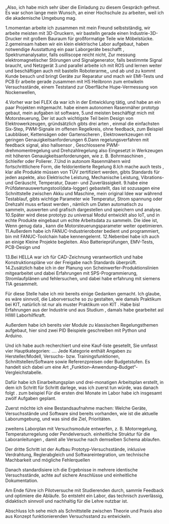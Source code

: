 „Also, ich habe mich sehr über die Einladung zu diesem Gespräch gefreut. Es war schon lange mein Wunsch, an einer Hochschule zu arbeiten, weil ich die akademische Umgebung mag.

1.momentan arbeite ich zusammen mit mein Freund selbstständig, wir arbeite meisten mit 3D-Druckern, wir bastelln gerade einen Industrie-3D-Drucker mit großem Bauraum für großformatige Teile wie Möbelstücke.  
2.gemeinsam haben wir ein klein elektrische Labor aufgebaut, haben notwendige Ausstattung ein paar  Laborgeräte beschafft ,  Spektrumanalysator,  falls osilliscope reicht nicht, Zur messung elektromagnetischer Störungen und Signalgenerator, falls bestimmte Signal braucht, und Netzgerät
3.und parallel arbeite ich mit ROS und lernen weiter und  beschäftigen auch mit bastelln Roboterarme,,  und ab und zu kommt Kunde besuch und bringt Geräte zur Reparatur und mach wir EMI-Tests und PCB 
Er arbeite gerade zusammen mit HS Heilbronn zum entwikeln Versuchsstände, einem Teststand zur Oberfläche Hupe-Vermessung von Nockenwellen, 


4.Vorher war bei FLEX da war ich in der Entwicklung tätig, und habe an ein paar Projekten mitgemacht. habe einem autonomen Rasenmäher prototyp gebaut, mein aufgaben ist software, 
5.und meisten beschäftigt mich mit  Motorsteuerung, Der ist auch wichtigste Teil beim Design von Elektrowerkzeugen, gründsätzlich gibts drei arten , einmal die einfachsten Six-Step,  PWM-Signale im offenen Regelkreis, ohne feedback, zum Beispiel Laubbläser, Kettensägen oder Gartenscheren , Elektrowerkzeugen mit geringen Genauigkeitsanforderungen
6.Dann regelungsverfahren mit feedback signal, also hallsensor , Geschlossene PWM-drehmomentregelung und Drehzahlregelung also Eingesetzt in Werkzeugen mit höheren Genauigkeitsanforderungen, wie z. B. Bohrmaschinen , Schleifer oder Polierer.
7.Und in autonom Rasenmähern wird  fortschrittlichere Form, die feldorientierte Regelung 
8.Ich mache auch tests , klar alle Produkte müssen von TÜV zertifiziert werden, gibts Standards für jeden aspekte, also Elektrische Leistung, Mechanische Leistung, Vibrations- und Geräuscht, Temperatur, Dauer- und Zuverlässigkeit. 
9.habe eine Prüfdatenauswertungstool(data-logger) gebastellt, das ist sozusagen eine Schnittstelle zwischen Akku und Maschine, mein original Idee war während Testablauf, gibts wichtige Parameter wie Temperatur, Strom spannung oder Drehzahl muss erfasst werden ,  nämlich um Daten automatisch zu sammeln, auswerten und grafisch dargestellen und speichern und analyse. 
10.Später wird diese prototyp zu universal Modul entwicklt also IoT, und in echte Produkte eingebaut um echte Arbeitsdata zu sammeln. Die idee ist, Wenn genug data , kann die Motorsteuerungsparameter weiter opetimieren. 
11.Außerdem habe ich FANUC-Industrieroboter bedient und programmiert, bin mit FANUC-Toolchain habe kennengelernt.
12.Nebenbei habe ich auch an einige Kleine Projekte begleiten. Also Batterieprüfungen, EMV-Tests, PCB-Design und 


13.Bei HELLA war ich für CAD-Zeichnung verantwortlich und habe Konstruktionspläne vor der Freigabe nach Standards überprüft. 
14.Zusätzlich habe ich in der Planung von Scheinwerfer-Produktionslinien mitgearbeitet und dabei Erfahrungen mit SPS-Programmierung, Stromlaufplänen und fehlersuchen, und dabei habe erfahrung mit siemens TIA gesammelt. 



Für diese Stelle habe ich mir bereits einige Gedanken gemacht. Ich glaube, es wäre sinnvoll, die Laborversuche so zu gestalten, wie damals Praktikum bei KIT, natürlich ist nur als muster Praktikum von KIT . Habe bisl Erfahrungen aus der Industrie und aus Studium , damals habe gearbeitet asl HIWI Laborhilfkraft.

Außerdem habe ich bereits vier Module zu klassischen Regelungsthemen aufgebaut, hier sind zwei PID Beispiele geschreiben mit Python und Arduino.


Und ich habe auch recherchiert und eine Kauf-liste gesetellt, Sie umfasst vier Hauptkategorien: .... Jede Kategorie enthält Angaben zu Hersteller/Modell, Versuchs- bzw. Trainingsfunktionen, Schnittstellen/Software sowie Referenzpreisen oder Budgetstufen. Es handelt sich dabei um eine Art „Funktion–Anwendung–Budget“-Vergleichstabelle.

Dafür habe ich Einarbeitungsplan und drei-monatigen Arbeitsplan erstellt, in dem ich Schritt für Schritt darlege, was ich zuerst tun würde, was danach folgt . zum beispiel Für die ersten drei Monate im Labor habe ich insgesamt zwölf Aufgaben geplant.

Zuerst möchte ich eine Bestandsaufnahme machen: Welche Geräte, Versuchsstände und Software sind bereits vorhanden, wie ist die aktuelle Laborumgebung, und was sind die Ziel, Prioritäten.

zweitens  Laborplan mit Versuchsmodule entwerfen, z. B. Motorregelung, Temperaturregelung oder Pendelversuch.  einheitliche Struktur für die Laboranleitungen , damit alle Versuche nach demselben Schema ablaufen.

Der dritte Schritt ist der Aufbau Prototyp-Versuchsstände, inklusive Verdrahtung, Reglerabgleich und Softwareintegration, um technische Machbarkeit und mögliche Fehlerquellen

Danach standardisiere ich die Ergebnisse in mehrere identische Versuchsstände, achte auf sichere Anschlüsse und einheitliche Dokumentation.

Am Ende führe ich Pilotversuche mit Studierenden durch, sammle Feedback und optimiere die Abläufe. So entsteht ein Labor, das technisch zuverlässig, didaktisch sinnvoll und nachhaltig für die Lehre nutzbar ist.

Abschluss
Ich sehe mich als Schnittstelle zwischen Theorie und Praxis also aus Konzept funktionierenden Versuchsstand zu entwickeln. 








